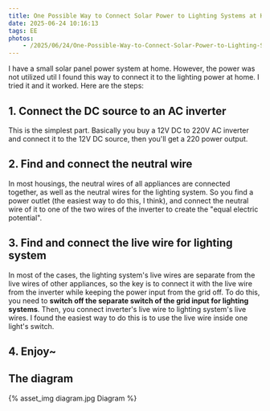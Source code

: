 ```yaml
---
title: One Possible Way to Connect Solar Power to Lighting Systems at Home
date: 2025-06-24 10:16:13
tags: EE
photos:
    - /2025/06/24/One-Possible-Way-to-Connect-Solar-Power-to-Lighting-Systems-at-Home/diagram.jpg
---
```


I have a small solar panel power system at home. However, the power was not utilized util I found this way to connect it to the lighting power at home. I tried it and it worked. Here are the steps:

## 1. Connect the DC source to an AC inverter

This is the simplest part. Basically you buy a 12V DC to 220V AC inverter and connect it to the 12V DC source, then you'll get a 220 power output.

## 2. Find and connect the neutral wire

In most housings, the neutral wires of all appliances are connected together, as well as the neutral wires for the lighting system. So you find a power outlet (the easiest way to do this, I think), and connect the neutral wire of it to one of the two wires of the inverter to create the "equal electric potential".

## 3. Find and connect the live wire for lighting system

In most of the cases, the lighting system's live wires are separate from the live wires of other appliances, so the key is to connect it with the live wire from the inverter while keeping the power input from the grid off. To do this, you need to **switch off the separate switch of the grid input for lighting systems**. Then, you connect inverter's live wire to lighting system's live wires. I found the easiest way to do this is to use the live wire inside one light's switch.

## 4. Enjoy~

## The diagram

{% asset_img diagram.jpg Diagram %}